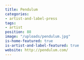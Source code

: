 ```yaml
---
title: Pendulum
categories:
- artist-and-label-press
tags:
- artist
position: 88
image: "/uploads/pendulum.jpg"
is-home-featured: true
is-artist-and-label-featured: true
website: http://pendulum.com/
---
```


